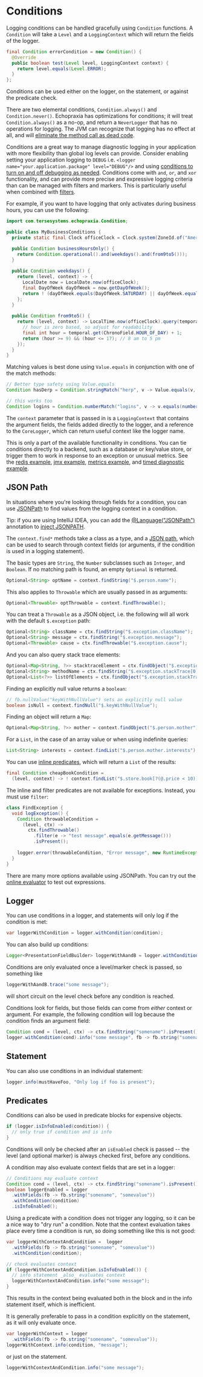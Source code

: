 # Conditions

Logging conditions can be handled gracefully using `Condition` functions.  A `Condition` will take a `Level` and a `LoggingContext` which will return the fields of the logger.

```java
final Condition errorCondition = new Condition() {
  @Override
  public boolean test(Level level, LoggingContext context) {
    return level.equals(Level.ERROR);
  }
};
```

Conditions can be used either on the logger, on the statement, or against the predicate check.

There are two elemental conditions, `Condition.always()` and `Condition.never()`.  Echopraxia has optimizations for conditions; it will treat `Condition.always()` as a no-op, and return a `NeverLogger` that has no operations for logging.  The JVM can recognize that logging has no effect at all, and will [eliminate the method call as dead code](https://shipilev.net/jvm/anatomy-quarks/27-compiler-blackholes/).

Conditions are a great way to manage diagnostic logging in your application with more flexibility than global log levels can provide. Consider enabling setting your application logging to `DEBUG` i.e. `<logger name="your.application.package" level="DEBUG"/>` and using [conditions to turn on and off debugging as needed](https://tersesystems.com/blog/2019/07/22/targeted-diagnostic-logging-in-production/).  Conditions come with `and`, `or`, and `xor` functionality, and can provide more precise and expressive logging criteria than can be managed with filters and markers.  This is particularly useful when combined with [filters](#filters).

For example, if you want to have logging that only activates during business hours, you can use the following:

```java
import com.tersesystems.echopraxia.Condition;

public class MyBusinessConditions {
  private static final Clock officeClock = Clock.system(ZoneId.of("America/Los_Angeles")) ;

  public Condition businessHoursOnly() {
    return Condition.operational().and(weekdays().and(from9to5()));
  }
  
  public Condition weekdays() {
    return (level, context) -> {
      LocalDate now = LocalDate.now(officeClock);
      final DayOfWeek dayOfWeek = now.getDayOfWeek();
      return ! (dayOfWeek.equals(DayOfWeek.SATURDAY) || dayOfWeek.equals(DayOfWeek.SUNDAY));
    };
  }
  
  public Condition from9to5() {
    return (level, context) -> LocalTime.now(officeClock).query(temporal -> {
      // hour is zero based, so adjust for readability
      final int hour = temporal.get(ChronoField.HOUR_OF_DAY) + 1;
      return (hour >= 9) && (hour <= 17); // 8 am to 5 pm
    });
  }
}
```

Matching values is best done using `Value.equals` in conjunction with one of the match methods:

```java
// Better type safety using Value.equals
Condition hasDerp = Condition.stringMatch("herp", v -> Value.equals(v, Value.string("herp")))

// this works too
Condition logins = Condition.numberMatch("logins", v -> v.equals(number(1)));
```

The `context` parameter that is passed in is a `LoggingContext` that contains the argument fields, the fields added directly to the logger, and a reference to the `CoreLogger`, which can return useful context like the logger name.

This is only a part of the available functionality in conditions.  You can tie conditions directly to a backend, such as a database or key/value store, or trigger them to work in response to an exception or unusual metrics.  See the [redis example](https://github.com/tersesystems/echopraxia-examples/tree/main/redis), [jmx example](https://github.com/tersesystems/echopraxia-examples/tree/main/jmx), [metrics example](https://github.com/tersesystems/echopraxia-examples/tree/main/metrics), and [timed diagnostic example](https://github.com/tersesystems/echopraxia-examples/tree/main/timed-diagnostic).

## JSON Path

In situations where you're looking through fields for a condition, you can use [JSONPath](https://github.com/json-path/JsonPath#jayway-jsonpath) to find values from the logging context in a condition.

Tip: if you are using IntelliJ IDEA, you can add the [@Language("JSONPath")](https://www.jetbrains.com/help/idea/using-language-injections.html#language_annotation) annotation to [inject JSONPATH](https://www.jetbrains.com/idea/guide/tips/evaluate-json-path-expressions/).

The `context.find*` methods take a class as a type, and a [JSON path](https://www.ietf.org/archive/id/draft-ietf-jsonpath-base-03.html), which can be used to search through context fields (or arguments, if the condition is used in a logging statement).

The basic types are `String`, the `Number` subclasses such as `Integer`, and `Boolean`.  If no matching path is found, an empty `Optional` is returned.

```java
Optional<String> optName = context.findString("$.person.name");
```

This also applies to `Throwable` which are usually passed in as arguments:

```java
Optional<Throwable> optThrowable = context.findThrowable();
```

You can treat a `Throwable` as a JSON object, i.e. the following will all work with the default `$.exception` path:

```java
Optional<String> className = ctx.findString("$.exception.className");
Optional<String> message = ctx.findString("$.exception.message");
Optional<Throwable> cause = ctx.findThrowable("$.exception.cause");
```

And you can also query stack trace elements:

```java
Optional<Map<String, ?>> stacktraceElement = ctx.findObject("$.exception.stackTrace[0]")
Optional<String> methodName = ctx.findString("$.exception.stackTrace[0].methodName");
Optional<List<?>> listOfElements = ctx.findObject("$.exception.stackTrace[5..10]")
```

Finding an explicitly null value returns a `boolean`:

```java
// fb.nullValue("keyWithNullValue") sets an explicitly null value
boolean isNull = context.findNull("$.keyWithNullValue");
```

Finding an object will return a `Map`:

```java
Optional<Map<String, ?>> mother = context.findObject("$.person.mother");
```

For a `List`, in the case of an array value or when using indefinite queries:

```java
List<String> interests = context.findList("$.person.mother.interests");
```

You can use [inline predicates](https://github.com/json-path/JsonPath#inline-predicates), which will return a `List` of the results:

```java
final Condition cheapBookCondition =
  (level, context) -> ! context.findList("$.store.book[?(@.price < 10)]").isEmpty();
```

The inline and filter predicates are not available for exceptions. Instead, you must use `filter`:

```java
class FindException {
  void logException() {
    Condition throwableCondition =
      (level, ctx) ->
        ctx.findThrowable()
          .filter(e -> "test message".equals(e.getMessage()))
          .isPresent();
    
    logger.error(throwableCondition, "Error message", new RuntimeException("test message"));
  }
}
```

There are many more options available using JSONPath.  You can try out the [online evaluator](https://jsonpath.herokuapp.com/) to test out expressions.

## Logger

You can use conditions in a logger, and statements will only log if the condition is met:

```java
var loggerWithCondition = logger.withCondition(condition);
```

You can also build up conditions:

```java
Logger<PresentationFieldBuilder> loggerWithAandB = logger.withCondition(conditionA).withCondition(conditionB);
```

Conditions are only evaluated once a level/marker check is passed, so something like

```java
loggerWithAandB.trace("some message");
```

will short circuit on the level check before any condition is reached.

Conditions look for fields, but those fields can come from *either* context or argument.  For example, the following condition will log because the condition finds an argument field:

```java
Condition cond = (level, ctx) -> ctx.findString("somename").isPresent();
logger.withCondition(cond).info("some message", fb -> fb.string("somename", "somevalue")); // matches argument
```

## Statement

You can also use conditions in an individual statement:

```java
logger.info(mustHaveFoo, "Only log if foo is present");
```

## Predicates

Conditions can also be used in predicate blocks for expensive objects.

```java
if (logger.isInfoEnabled(condition)) {
  // only true if condition and is info  
}
```

Conditions will only be checked after an `isEnabled` check is passed -- the level (and optional marker) is always checked first, before any conditions.

A condition may also evaluate context fields that are set in a logger:

```java
// Conditions may evaluate context
Condition cond = (level, ctx) -> ctx.findString("somename").isPresent();
boolean loggerEnabled = logger
  .withFields(fb -> fb.string("somename", "somevalue"))
  .withCondition(condition)
  .isInfoEnabled();
```

Using a predicate with a condition does not trigger any logging, so it can be a nice way to "dry run" a condition.  Note that the context evaluation takes place every time a condition is run, so doing something like this is not good:

```java
var loggerWithContextAndCondition =  logger
  .withFields(fb -> fb.string("somename", "somevalue"))
  .withCondition(condition);

// check evaluates context
if (loggerWithContextAndCondition.isInfoEnabled()) {
  // info statement _also_ evaluates context
  loggerWithContextAndCondition.info("some message");
}
```

This results in the context being evaluated both in the block and in the info statement itself, which is inefficient.

It is generally preferable to pass in a condition explicitly on the statement, as it will only evaluate once.

```java
var loggerWithContext = logger
  .withFields(fb -> fb.string("somename", "somevalue"));
loggerWithContext.info(condition, "message");
```

or just on the statement.

```java
loggerWithContextAndCondition.info("some message");
```